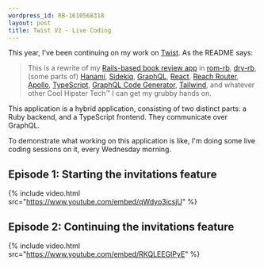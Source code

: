 ```yaml
---
wordpress_id: RB-1610568318
layout: post
title: Twist V2 - Live Coding
---
```


This year, I've been continuing on my work on [Twist](https://github.com/radar/twist-v2). As the README says:

> This is a rewrite of my [Rails-based book review app](http://github.com/radar/twist) in [rom-rb](https://rom-rb.org/), [dry-rb](https://dry-rb.org/), (some parts of) [Hanami](https://hanamirb.org/), [Sidekiq](https://sidekiq.org/), [GraphQL](https://graphql.org/), [React](https://reactjs.org/), [Reach Router](https://reach.tech/router/), [Apollo](https://www.apollographql.com/), [TypeScript](https://www.typescriptlang.org/), [GraphQL Code Generator](https://graphql-code-generator.com/), [Tailwind](https://tailwindcss.com/), and whatever other Cool Hipster Tech™ I can get my grubby hands on.

This application is a hybrid application, consisting of two distinct parts: a Ruby backend, and a TypeScript frontend. They communicate over GraphQL.

To demonstrate what working on this application is like, I'm doing some live coding sessions on it, every Wednesday morning.

## Episode 1: Starting the invitations feature

{% include video.html src="https://www.youtube.com/embed/qWdyo3icsjU" %}

## Episode 2: Continuing the invitations feature

{% include video.html src="https://www.youtube.com/embed/RKQLEEGIPyE" %}
